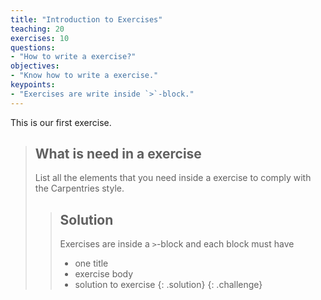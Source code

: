```yaml
---
title: "Introduction to Exercises"
teaching: 20
exercises: 10
questions:
- "How to write a exercise?"
objectives:
- "Know how to write a exercise."
keypoints:
- "Exercises are write inside `>`-block."
---
```


This is our first exercise.

> ## What is need in a exercise
> 
> List all the elements that you need inside a exercise
> to comply with the Carpentries style.
>
> > ## Solution
> >
> > Exercises are inside a `>`-block and each block must have
> >
> > - one title
> > - exercise body
> > - solution to exercise
> {: .solution}
{: .challenge}
